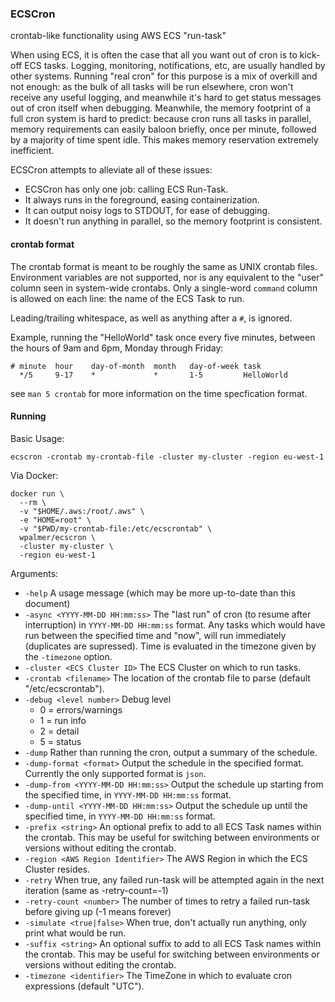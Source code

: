 ### ECSCron

crontab-like functionality using AWS ECS "run-task"

When using ECS, it is often the case that all you want out of cron is to
kick-off ECS tasks. Logging, monitoring, notifications, etc, are usually
handled by other systems. Running "real cron" for this purpose is a mix
of overkill and not enough: as the bulk of all tasks will be run
elsewhere, cron won't receive any useful logging, and meanwhile it's
hard to get status messages out of cron itself when debugging.
Meanwhile, the memory footprint of a full cron system is hard to
predict: because cron runs all tasks in parallel, memory requirements
can easily baloon briefly, once per minute, followed by a majority of
time spent idle. This makes memory reservation extremely inefficient.

ECSCron attempts to alleviate all of these issues:

 - ECSCron has only one job: calling ECS Run-Task.
 - It always runs in the foreground, easing containerization.
 - It can output noisy logs to STDOUT, for ease of debugging.
 - It doesn't run anything in parallel, so the memory footprint is
   consistent.

#### crontab format

The crontab format is meant to be roughly the same as UNIX crontab files.
Environment variables are not supported, nor is any equivalent to the
"user" column seen in system-wide crontabs. Only a single-word `command`
column is allowed on each line: the name of the ECS Task to run.

Leading/trailing whitespace, as well as anything after a `#`, is ignored.

Example, running the "HelloWorld" task once every five minutes, between
the hours of 9am and 6pm, Monday through Friday:

    # minute  hour    day-of-month  month   day-of-week task
      */5     9-17    *             *       1-5         HelloWorld

see `man 5 crontab` for more information on the time specfication format.

#### Running

Basic Usage:

    ecscron -crontab my-crontab-file -cluster my-cluster -region eu-west-1

Via Docker:

    docker run \
      --rm \
      -v "$HOME/.aws:/root/.aws" \
      -e "HOME=root" \
      -v "$PWD/my-crontab-file:/etc/ecscrontab" \
      wpalmer/ecscron \
      -cluster my-cluster \
      -region eu-west-1

Arguments:

 * `-help` A usage message (which may be more up-to-date than this document)
 * `-async <YYYY-MM-DD HH:mm:ss>`
   The "last run" of cron (to resume after interruption) in
   `YYYY-MM-DD HH:mm:ss` format. Any tasks which would have run between
   the specified time and "now", will run immediately (duplicates are
   supressed). Time is evaluated in the timezone given by the
   `-timezone` option.
 * `-cluster <ECS Cluster ID>`
   The ECS Cluster on which to run tasks.
 * `-crontab <filename>`
   The location of the crontab file to parse (default "/etc/ecscrontab").
 * `-debug <level number>` Debug level
   * 0 = errors/warnings
   * 1 = run info
   * 2 = detail
   * 5 = status
 * `-dump`
   Rather than running the cron, output a summary of the schedule.
 * `-dump-format <format>`
   Output the schedule in the specified format. Currently the only supported format is `json`.
 * `-dump-from <YYYY-MM-DD HH:mm:ss>`
   Output the schedule up starting from the specified time, in `YYYY-MM-DD HH:mm:ss` format.
 * `-dump-until <YYYY-MM-DD HH:mm:ss>`
   Output the schedule up until the specified time, in `YYYY-MM-DD HH:mm:ss` format.
 * `-prefix <string>`
   An optional prefix to add to all ECS Task names within the crontab.
   This may be useful for switching between environments or versions
   without editing the crontab.
 * `-region <AWS Region Identifier>`
   The AWS Region in which the ECS Cluster resides.
 * `-retry`
   When true, any failed run-task will be attempted again in the next iteration (same as -retry-count=-1)
 * `-retry-count <number>`
   The number of times to retry a failed run-task before giving up (-1 means forever)
 * `-simulate <true|false>`
   When true, don't actually run anything, only print what would be run.
 * `-suffix <string>`
   An optional suffix to add to all ECS Task names within the crontab.
   This may be useful for switching between environments or versions
   without editing the crontab.
 * `-timezone <identifier>`
   The TimeZone in which to evaluate cron expressions (default "UTC").
